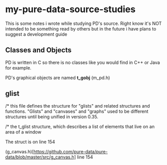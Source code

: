 # my-pure-data-source-studies
This is some notes i wrote while studying PD's source. Right know it's NOT intended to be something read by others but in the future i have plans to suggest a development guide

## Classes and Objects

PD is written in C so there is no classes like you would find in C++ or Java for example.

PD's graphical objects are named **t_gobj** (m_pd.h)

## glist

/* this file defines the structure for "glists" and related structures and
functions.  "Glists" and "canvases" and "graphs" used to be different
structures until being unified in version 0.35.

/* the t_glist structure, which describes a list of elements that live on an area of a window

The struct is on line 154

(g_canvas.h)[https://github.com/pure-data/pure-data/blob/master/src/g_canvas.h] line 154
